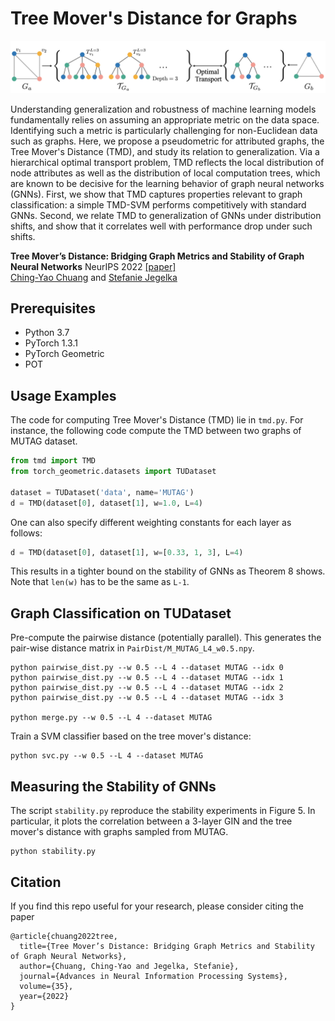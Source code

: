 # Tree Mover's Distance for Graphs

<p align='center'>
<img src='https://github.com/chingyaoc/TMD/blob/master/fig.png?raw=true' width='900'/>
</p>


Understanding generalization and robustness of machine learning models fundamentally relies on assuming an appropriate metric on the data space. Identifying such a metric is particularly challenging for non-Euclidean data such as graphs. Here, we propose a pseudometric for attributed graphs, the Tree Mover's Distance (TMD), and study its relation to generalization. Via a hierarchical optimal transport problem, TMD reflects the local distribution of node attributes as well as the distribution of local computation trees, which are known to be decisive for the learning behavior of graph neural networks (GNNs). First, we show that TMD captures properties relevant to graph classification: a simple TMD-SVM performs competitively with standard GNNs. Second, we relate TMD to generalization of GNNs under distribution shifts, and show that it correlates well with performance drop under such shifts.

**Tree Mover’s Distance: Bridging Graph Metrics and Stability of Graph Neural Networks** NeurIPS 2022 [[paper]](https://arxiv.org/abs/2007.00224)
<br/>
[Ching-Yao Chuang](https://chingyaoc.github.io/) and 
[Stefanie Jegelka](https://people.csail.mit.edu/stefje/)
<br/>


## Prerequisites
- Python 3.7 
- PyTorch 1.3.1
- PyTorch Geometric
- POT


## Usage Examples
The code for computing Tree Mover's Distance (TMD) lie in `tmd.py`. For instance, the following code compute the TMD between two graphs of MUTAG dataset.
```python
from tmd import TMD
from torch_geometric.datasets import TUDataset

dataset = TUDataset('data', name='MUTAG')
d = TMD(dataset[0], dataset[1], w=1.0, L=4)
```

One can also specify different weighting constants for each layer as follows:
```python
d = TMD(dataset[0], dataset[1], w=[0.33, 1, 3], L=4)
```
This results in a tighter bound on the stability of GNNs as Theorem 8 shows. Note that `len(w)` has to be the same as `L-1`.


## Graph Classification on TUDataset

Pre-compute the pairwise distance (potentially parallel). This generates the pair-wise distance matrix in `PairDist/M_MUTAG_L4_w0.5.npy`.
```
python pairwise_dist.py --w 0.5 --L 4 --dataset MUTAG --idx 0
python pairwise_dist.py --w 0.5 --L 4 --dataset MUTAG --idx 1
python pairwise_dist.py --w 0.5 --L 4 --dataset MUTAG --idx 2
python pairwise_dist.py --w 0.5 --L 4 --dataset MUTAG --idx 3

python merge.py --w 0.5 --L 4 --dataset MUTAG
```

Train a SVM classifier based on the tree mover's distance:
```
python svc.py --w 0.5 --L 4 --dataset MUTAG
```

## Measuring the Stability of GNNs
The script `stability.py` reproduce the stability experiments in Figure 5. In particular, it plots the correlation between a 3-layer GIN and the tree mover's distance with graphs sampled from MUTAG.
```
python stability.py
```


## Citation

If you find this repo useful for your research, please consider citing the paper

```
@article{chuang2022tree,
  title={Tree Mover’s Distance: Bridging Graph Metrics and Stability of Graph Neural Networks},
  author={Chuang, Ching-Yao and Jegelka, Stefanie},
  journal={Advances in Neural Information Processing Systems},
  volume={35},
  year={2022}
}
```


